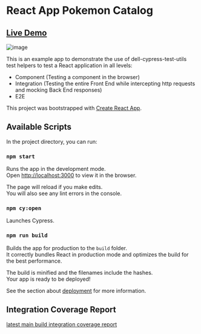# React App Pokemon Catalog
## [Live Demo](https://pages.eos2git.cec.lab.emc.com/data-manager/test-utils/react)
![image](https://media.eos2git.cec.lab.emc.com/user/12359/files/99280f3b-541e-479b-ba3f-aa258c8ef946)

This is an example app to demonstrate the use of dell-cypress-test-utils test helpers to test a React application in all levels:
- Component (Testing a component in  the browser)
- Integration (Testing the entire Front End while intercepting http requests and mocking Back End responses)
- E2E

This project was bootstrapped with [Create React App](https://github.com/facebook/create-react-app).

## Available Scripts

In the project directory, you can run:

### `npm start`

Runs the app in the development mode.\
Open [http://localhost:3000](http://localhost:3000) to view it in the browser.

The page will reload if you make edits.\
You will also see any lint errors in the console.

### `npm cy:open`

Launches Cypress.

### `npm run build`

Builds the app for production to the `build` folder.\
It correctly bundles React in production mode and optimizes the build for the best performance.

The build is minified and the filenames include the hashes.\
Your app is ready to be deployed!

See the section about [deployment](https://facebook.github.io/create-react-app/docs/deployment) for more information.

## Integration Coverage Report
[latest main build integration coverage report](https://dpadswci.cec.lab.emc.com/job/ecdm/job/ecdm/job/test-utils/job/main/lastBuild/React_20Cypress_20Integration_20Coverage/)
